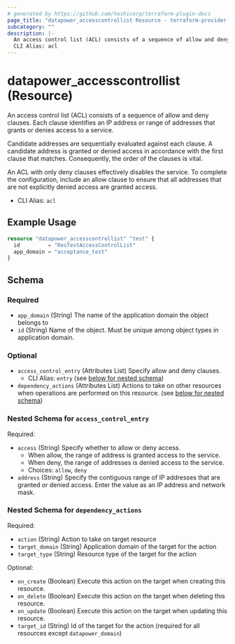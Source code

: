```yaml
---
# generated by https://github.com/hashicorp/terraform-plugin-docs
page_title: "datapower_accesscontrollist Resource - terraform-provider-datapower"
subcategory: ""
description: |-
  An access control list (ACL) consists of a sequence of allow and deny clauses. Each clause identifies an IP address or range of addresses that grants or denies access to a service. Candidate addresses are sequentially evaluated against each clause. A candidate address is granted or denied access in accordance with the first clause that matches. Consequently, the order of the clauses is vital.An ACL with only deny clauses effectively disables the service. To complete the configuration, include an allow clause to ensure that all addresses that are not explicitly denied access are granted access.
  CLI Alias: acl
---
```


# datapower_accesscontrollist (Resource)

An access control list (ACL) consists of a sequence of allow and deny clauses. Each clause identifies an IP address or range of addresses that grants or denies access to a service. <p>Candidate addresses are sequentially evaluated against each clause. A candidate address is granted or denied access in accordance with the first clause that matches. Consequently, the order of the clauses is vital.</p><p>An ACL with only deny clauses effectively disables the service. To complete the configuration, include an allow clause to ensure that all addresses that are not explicitly denied access are granted access.</p>
  - CLI Alias: `acl`

## Example Usage

```terraform
resource "datapower_accesscontrollist" "test" {
  id         = "ResTestAccessControlList"
  app_domain = "acceptance_test"
}
```

<!-- schema generated by tfplugindocs -->
## Schema

### Required

- `app_domain` (String) The name of the application domain the object belongs to
- `id` (String) Name of the object. Must be unique among object types in application domain.

### Optional

- `access_control_entry` (Attributes List) Specify allow and deny clauses.
  - CLI Alias: `entry` (see [below for nested schema](#nestedatt--access_control_entry))
- `dependency_actions` (Attributes List) Actions to take on other resources when operations are performed on this resource. (see [below for nested schema](#nestedatt--dependency_actions))

<a id="nestedatt--access_control_entry"></a>
### Nested Schema for `access_control_entry`

Required:

- `access` (String) Specify whether to allow or deny access. <ul><li>When allow, the range of address is granted access to the service.</li><li>When deny, the range of addresses is denied access to the service.</li></ul>
  - Choices: `allow`, `deny`
- `address` (String) Specify the contiguous range of IP addresses that are granted or denied access. Enter the value as an IP address and network mask.


<a id="nestedatt--dependency_actions"></a>
### Nested Schema for `dependency_actions`

Required:

- `action` (String) Action to take on target resource
- `target_domain` (String) Application domain of the target for the action
- `target_type` (String) Resource type of the target for the action

Optional:

- `on_create` (Boolean) Execute this action on the target when creating this resource.
- `on_delete` (Boolean) Execute this action on the target when deleting this resource.
- `on_update` (Boolean) Execute this action on the target when updating this resource.
- `target_id` (String) Id of the target for the action (required for all resources except `datapower_domain`)
